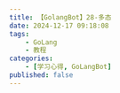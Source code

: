 ```yaml
---
title: 【GolangBot】28-多态
date: 2024-12-17 09:18:08
tags: 
    - GoLang
    - 教程
categories:
    - [学习心得, GoLangBot]
published: false
---
```

